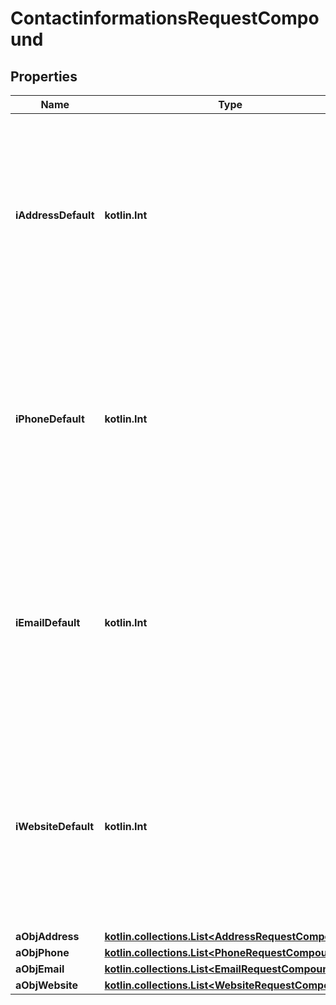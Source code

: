 
# ContactinformationsRequestCompound

## Properties
| Name | Type | Description | Notes |
| ------------ | ------------- | ------------- | ------------- |
| **iAddressDefault** | **kotlin.Int** | The index in the a_objAddress array (zero based index) representing the Address object that should become the default one.  You can leave the value to 0 if the array is empty. |  |
| **iPhoneDefault** | **kotlin.Int** | The index in the a_objPhone array (zero based index) representing the Phone object that should become the default one.  You can leave the value to 0 if the array is empty. |  |
| **iEmailDefault** | **kotlin.Int** | The index in the a_objEmail array (zero based index) representing the Email object that should become the default one.  You can leave the value to 0 if the array is empty. |  |
| **iWebsiteDefault** | **kotlin.Int** | The index in the a_objWebsite array (zero based index) representing the Website object that should become the default one.  You can leave the value to 0 if the array is empty. |  |
| **aObjAddress** | [**kotlin.collections.List&lt;AddressRequestCompound&gt;**](AddressRequest.md) |  |  |
| **aObjPhone** | [**kotlin.collections.List&lt;PhoneRequestCompound&gt;**](PhoneRequest.md) |  |  |
| **aObjEmail** | [**kotlin.collections.List&lt;EmailRequestCompound&gt;**](EmailRequest.md) |  |  |
| **aObjWebsite** | [**kotlin.collections.List&lt;WebsiteRequestCompound&gt;**](WebsiteRequest.md) |  |  |




